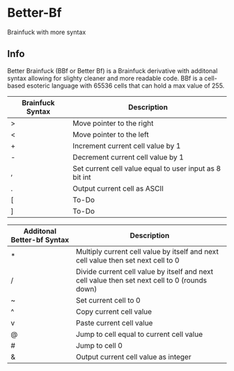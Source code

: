 # Better-Bf
Brainfuck with more syntax

Info
-
Better Brainfuck (BBf or Better Bf) is a Brainfuck derivative with additonal syntax allowing for slighty cleaner and more readable code. BBf is a cell-based esoteric language with 65536 cells that can hold a max value of 255.

| Brainfuck Syntax | Description |
| --- | --- |
| > | Move pointer to the right |
| < | Move pointer to the left |
| + | Increment current cell value by 1 |
| - | Decrement current cell value by 1 |
| , | Set current cell value equal to user input as 8 bit int |
| . | Output current cell as ASCII |
| [ | To-Do |
| ] | To-Do |


| Additonal Better-bf Syntax | Description |
| --- | --- |
| * | Multiply current cell value by itself and next cell value then set next cell to 0 |
| / | Divide current cell value by itself and next cell value then set next cell to 0 (rounds down) |
| ~ | Set current cell to 0 |
| ^ | Copy current cell value |
| v | Paste current cell value |
| @ | Jump to cell equal to current cell value |
| # | Jump to cell 0 |
| & | Output current cell value as integer |
